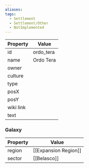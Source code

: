 ```yaml
---
aliases: 
tags:
  - Settlement
  - Settlement/Other
  - NotImplemented
---
```


| Property  | Value     |
| --------- | --------- |
| id        | ordo_tera |
| name      | Ordo Tera |
| owner     |           |
| culture   |           |
| type      |           |
| posX      |           |
| posY      |           |
| wiki link |           |
| text      |           |
### Galaxy
| Property | Value                |
| -------- | -------------------- |
| region   | [[Expansion Region]] |
| sector   | [[Belasco]]          |
